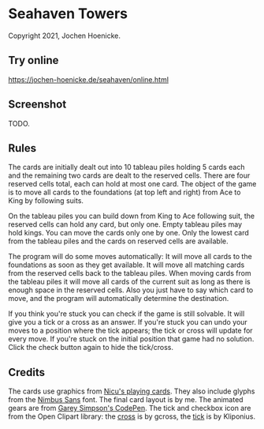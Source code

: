 # Seahaven Towers

Copyright 2021, Jochen Hoenicke.

## Try online

https://jochen-hoenicke.de/seahaven/online.html

## Screenshot

TODO.

## Rules

The cards are initially dealt out into 10 tableau piles holding 5
cards each and the remaining two cards are dealt to the reserved
cells.  There are four reserved cells total, each can hold at most one
card.  The object of the game is to move all cards to the foundations
(at top left and right) from Ace to King by following suits.

On the tableau piles you can build down from King to Ace following
suit, the reserved cells can hold any card, but only one.  Empty
tableau piles may hold kings.  You can move the cards only one by one.
Only the lowest card from the tableau piles and the cards on reserved
cells are available.

The program will do some moves automatically: It will move all cards
to the foundations as soon as they get available.  It will move all
matching cards from the reserved cells back to the tableau piles.
When moving cards from the tableau piles it will move all cards of the
current suit as long as there is enough space in the reserved cells.
Also you just have to say which card to move, and the program will
automatically determine the destination.

If you think you're stuck you can check if the game is still solvable.
It will give you a tick or a cross as an answer.  If you're stuck you
can undo your moves to a position where the tick appears; the tick or
cross will update for every move.  If you're stuck on the initial
position that game had no solution.  Click the check button again to
hide the tick/cross.

## Credits

The cards use graphics from [Nicu's playing
cards](https://nicubunu.ro/cards/).  They also include glyphs from the
[Nimbus Sans](https://en.wikipedia.org/wiki/Nimbus_Sans) font.  The
final card layout is by me.  The animated gears are from [Garey
Simpson's CodePen](https://codepen.io/gareys/pen/meRgLG).  The tick and
checkbox icon are from the Open Clipart library: the
[cross](https://openclipart.org/detail/169757/check-and-cross-marks)
is by gcross, the
[tick](https://openclipart.org/detail/167549/green-tick-simple)
is by Kliponius.
